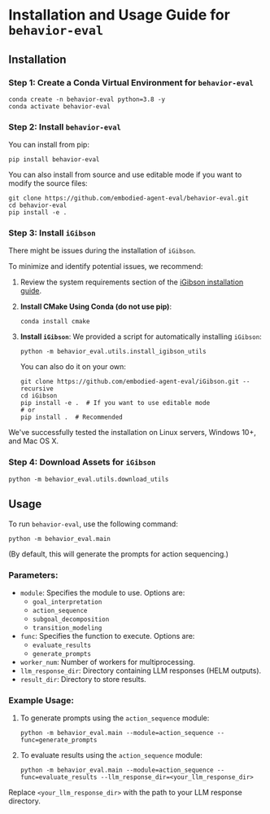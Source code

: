 # Installation and Usage Guide for `behavior-eval`

## Installation

### Step 1: Create a Conda Virtual Environment for `behavior-eval`
```
conda create -n behavior-eval python=3.8 -y
conda activate behavior-eval
```

### Step 2: Install `behavior-eval`

You can install from pip:
```
pip install behavior-eval
```

You can also install from source and use editable mode if you want to modify the source files:
```
git clone https://github.com/embodied-agent-eval/behavior-eval.git
cd behavior-eval
pip install -e .
```

### Step 3: Install `iGibson`

There might be issues during the installation of `iGibson`. 

To minimize and identify potential issues, we recommend:

1. Review the system requirements section of the [iGibson installation guide](https://stanfordvl.github.io/iGibson/installation.html).

2. **Install CMake Using Conda (do not use pip)**: 
   ```
   conda install cmake
   ```

3. **Install `iGibson`**: 
   We provided a script for automatically installing `iGibson`:
   ```
   python -m behavior_eval.utils.install_igibson_utils
   ```
   
   You can also do it on your own:
   ```
   git clone https://github.com/embodied-agent-eval/iGibson.git --recursive
   cd iGibson
   pip install -e .  # If you want to use editable mode
   # or
   pip install .  # Recommended
   ```

We've successfully tested the installation on Linux servers, Windows 10+, and Mac OS X.

### Step 4: Download Assets for `iGibson`
```
python -m behavior_eval.utils.download_utils
```

## Usage

To run `behavior-eval`, use the following command:
```
python -m behavior_eval.main
```

(By default, this will generate the prompts for action sequencing.)

### Parameters:

- `module`: Specifies the module to use. Options are:
  - `goal_interpretation`
  - `action_sequence`
  - `subgoal_decomposition`
  - `transition_modeling`
- `func`: Specifies the function to execute. Options are:
  - `evaluate_results`
  - `generate_prompts`
- `worker_num`: Number of workers for multiprocessing.
- `llm_response_dir`: Directory containing LLM responses (HELM outputs).
- `result_dir`: Directory to store results.

### Example Usage:

1. To generate prompts using the `action_sequence` module:
   ```
   python -m behavior_eval.main --module=action_sequence --func=generate_prompts
   ```

2. To evaluate results using the `action_sequence` module:
   ```
   python -m behavior_eval.main --module=action_sequence --func=evaluate_results --llm_response_dir=<your_llm_response_dir>
   ```

Replace `<your_llm_response_dir>` with the path to your LLM response directory.